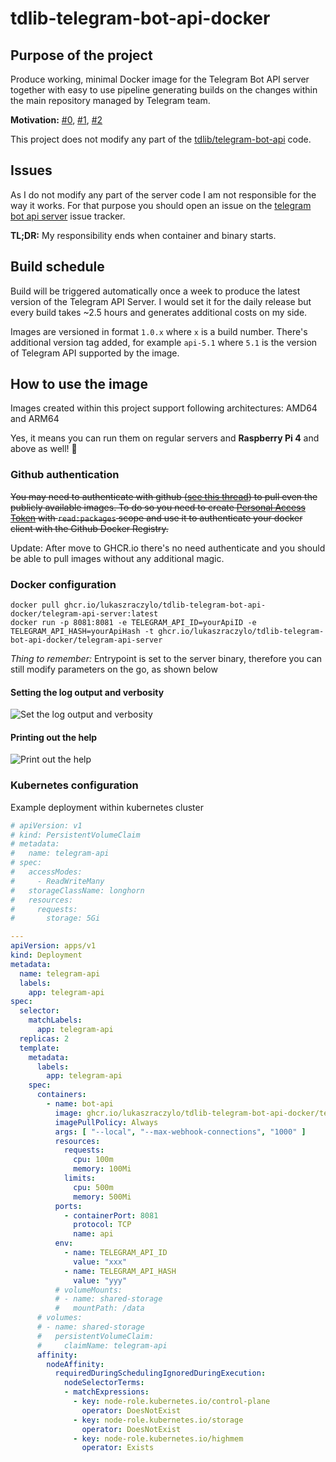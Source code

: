 # tdlib-telegram-bot-api-docker

## Purpose of the project

Produce working, minimal Docker image for the Telegram Bot API server together with easy
to use pipeline generating builds on the changes within the main repository managed by
Telegram team.

**Motivation:** [#0](https://medium.com/swlh/building-your-home-raspberry-pi-kubernetes-cluster-14eeeb3c521e), [#1](https://github.com/tdlib/telegram-bot-api/issues/65), [#2](https://github.com/tdlib/telegram-bot-api/issues/65)

This project does not modify any part of the [tdlib/telegram-bot-api](https://github.com/tdlib/telegram-bot-api) code.

## Issues

As I do not modify any part of the server code I am not responsible for the way it works. For that purpose you should open an issue on the [telegram bot api server](https://github.com/tdlib/telegram-bot-api/issues) issue tracker.

**TL;DR:** My responsibility ends when container and binary starts.

## Build schedule
Build will be triggered automatically once a week to produce the latest version of the Telegram API Server.
I would set it for the daily release but every build takes ~2.5 hours and generates additional costs on my side.

Images are versioned in format `1.0.x` where `x` is a build number.
There's additional version tag added, for example `api-5.1` where `5.1` is the version of Telegram API supported by the image.

## How to use the image

Images created within this project support following architectures: AMD64 and ARM64

Yes, it means you can run them on regular servers and **Raspberry Pi 4** and above as well! 🥳

### Github authentication

~~You may need to authenticate with github ([see this thread](https://github.community/t/docker-pull-from-public-github-package-registry-fail-with-no-basic-auth-credentials-error/16358/87)) to pull even the publicly available images. To do so you need to create [Personal Access Token](https://github.com/settings/tokens/new) with `read:packages` scope and use it to authenticate your docker client with the Github Docker Registry.~~

Update: After move to GHCR.io there's no need authenticate and you should be able to pull images without any additional magic.

### Docker configuration

```
docker pull ghcr.io/lukaszraczylo/tdlib-telegram-bot-api-docker/telegram-api-server:latest
docker run -p 8081:8081 -e TELEGRAM_API_ID=yourApiID -e TELEGRAM_API_HASH=yourApiHash -t ghcr.io/lukaszraczylo/tdlib-telegram-bot-api-docker/telegram-api-server
```

*Thing to remember:* Entrypoint is set to the server binary, therefore you can still modify parameters on the go, as shown below

#### Setting the log output and verbosity
![Set the log output and verbosity](img/screen-001.png?raw=true)

#### Printing out the help
![Print out the help](img/screen-002.png?raw=true)

### Kubernetes configuration

Example deployment within kubernetes cluster

```yaml
# apiVersion: v1
# kind: PersistentVolumeClaim
# metadata:
#   name: telegram-api
# spec:
#   accessModes:
#     - ReadWriteMany
#   storageClassName: longhorn
#   resources:
#     requests:
#       storage: 5Gi

---
apiVersion: apps/v1
kind: Deployment
metadata:
  name: telegram-api
  labels:
    app: telegram-api
spec:
  selector:
    matchLabels:
      app: telegram-api
  replicas: 2
  template:
    metadata:
      labels:
        app: telegram-api
    spec:
      containers:
        - name: bot-api
          image: ghcr.io/lukaszraczylo/tdlib-telegram-bot-api-docker/telegram-api-server:latest
          imagePullPolicy: Always
          args: [ "--local", "--max-webhook-connections", "1000" ]
          resources:
            requests:
              cpu: 100m
              memory: 100Mi
            limits:
              cpu: 500m
              memory: 500Mi
          ports:
            - containerPort: 8081
              protocol: TCP
              name: api
          env:
            - name: TELEGRAM_API_ID
              value: "xxx"
            - name: TELEGRAM_API_HASH
              value: "yyy"
          # volumeMounts:
          # - name: shared-storage
          #   mountPath: /data
      # volumes:
      # - name: shared-storage
      #   persistentVolumeClaim:
      #     claimName: telegram-api
      affinity:
        nodeAffinity:
          requiredDuringSchedulingIgnoredDuringExecution:
            nodeSelectorTerms:
            - matchExpressions:
              - key: node-role.kubernetes.io/control-plane
                operator: DoesNotExist
              - key: node-role.kubernetes.io/storage
                operator: DoesNotExist
              - key: node-role.kubernetes.io/highmem
                operator: Exists
```
